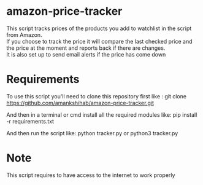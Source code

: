 # amazon-price-tracker
This script tracks prices of the products you add to watchlist in the script from Amazon.</br>
If you choose to track the price it will compare the last checked price and the price at the moment and reports back if there are changes.</br>
It is also set up to send email alerts if the price has come down</br>

# Requirements
To use this script you'll need to clone this repository first like :
git clone https://github.com/amankshihab/amazon-price-tracker.git

And then in a terminal or cmd install all the required modules like:
pip install -r requirements.txt

And then run the script like:
python tracker.py  or
python3 tracker.py

# Note
This script requires to have access to the internet to work properly
